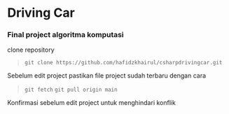 # Driving Car

### Final project algoritma komputasi

clone repository
>`git clone https://github.com/hafidzkhairul/csharpdrivingcar.git`

Sebelum edit project pastikan file project sudah terbaru dengan cara
>`git fetch`
>`git pull origin main`

Konfirmasi sebelum edit project untuk menghindari konflik


